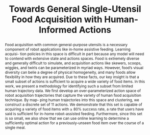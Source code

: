 ---
layout: pub
title: Towards General Single-Utensil Food Acquisition with Human-Informed Actions
authors: <b>Ethan K. Gordon*</b>, Amal Nanavati*, Ramya Challa, Bernie Hao Zhu, Taylor A. Kessler Faulkner, Siddhartha S. Srinivasa
image: /images/2023_11_corl.png
conf: Conference on Robot Learning (CoRL)
year: 2023
loc: Atlanta, GA, USA
pdf: https://personalrobotics.cs.washington.edu/publications/gordon2023schema.pdf
video: https://www.youtube.com/watch?v=6j2ymtDI8LI
abstract: >-
  Food acquisition with common general-purpose utensils is a necessary
  component of robot applications like in-home assistive feeding. Learning acquisi-
  tion policies in this space is difficult in part because any model will need to contend
  with extensive state and actions spaces. Food is extremely diverse and generally
  difficult to simulate, and acquisition actions like skewers, scoops, wiggles, and
  twirls can be parameterized in myriad ways. However, food’s visual diversity
  can belie a degree of physical homogeneity, and many foods allow flexibility in
  how they are acquired. Due to these facts, our key insight is that a small subset
  of actions is sufficient to acquire a wide variety of food items. In this work, we
  present a methodology for identifying such a subset from limited human trajectory
  data. We first develop an over-parameterized action space of robot acquisition
  trajectories that capture the variety of human food acquisition technique. By map-
  ping human trajectories into this space and clustering, we construct a discrete set
  of 11 actions. We demonstrate that this set is capable of acquiring a variety of
  food items with ≥ 80% success rate, a rate that users have said is sufficient for
  in-home robot-assisted feeding. Furthermore, since this set is so small, we also
  show that we can use online learning to determine a sufficiently optimal action for
  a previously-unseen food item over the course of a single meal.
---